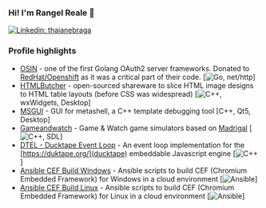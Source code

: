 ### Hi! I'm Rangel Reale 👋

[![Linkedin: thaianebraga](https://img.shields.io/badge/-rangelreale-blue?style=flat-square&logo=Linkedin&logoColor=white&link=https://www.linkedin.com/in/rangel-reale-6144312a/)](https://www.linkedin.com/in/rangel-reale-6144312a/)

### Profile highlights
* [OSIN](https://github.com/RangelReale/osin) - one of the first Golang OAuth2 server frameworks. Donated to [RedHat/Openshift](https://github.com/openshift/osin) as it was a critical part of their code. [![Go](https://img.shields.io/badge/go-%2300ADD8.svg?style=for-the-badge&logo=go&logoColor=white), net/http]
* [HTMLButcher](https://github.com/RangelReale/htmlbutcher) - open-sourced shareware to slice HTML image designs to HTML table layouts (before CSS was widespread) [![C++](https://img.shields.io/badge/c++-%2300599C.svg?style=for-the-badge&logo=c%2B%2B&logoColor=white), wxWidgets, Desktop]
* [MSGUI](https://github.com/RangelReale/msgui) - GUI for metashell, a C++ template debugging tool [C++, Qt5, Desktop]
* [Gameandwatch](https://github.com/RangelReale/gameandwatch) - Game & Watch game simulators based on [Madrigal](http://www.madrigaldesign.it/sim/) [![C++](https://img.shields.io/badge/c++-%2300599C.svg?style=for-the-badge&logo=c%2B%2B&logoColor=white), SDL]
* [DTEL - Ducktape Event Loop](https://github.com/RangelReale/dtel) - An event loop implementation for the [https://duktape.org/](ducktape) embeddable Javascript engine [![C++](https://img.shields.io/badge/c++-%2300599C.svg?style=for-the-badge&logo=c%2B%2B&logoColor=white)]
* [Ansible CEF Build Windows](https://github.com/RangelReale/ansible-cef-build-windows) - Ansible scripts to build CEF (Chromium Embedded Framework) for Windows in a cloud environment [![Ansible](https://img.shields.io/badge/ansible-%231A1918.svg?style=for-the-badge&logo=ansible&logoColor=white)]
* [Ansible CEF Build Linux](https://github.com/RangelReale/ansible-cef-build-linux) - Ansible scripts to build CEF (Chromium Embedded Framework) for Linux in a cloud environment [![Ansible](https://img.shields.io/badge/ansible-%231A1918.svg?style=for-the-badge&logo=ansible&logoColor=white)]

<!--
**RangelReale/RangelReale** is a ✨ _special_ ✨ repository because its `README.md` (this file) appears on your GitHub profile.

Here are some ideas to get you started:

- 🔭 I’m currently working on ...
- 🌱 I’m currently learning ...
- 👯 I’m looking to collaborate on ...
- 🤔 I’m looking for help with ...
- 💬 Ask me about ...
- 📫 How to reach me: ...
- 😄 Pronouns: ...
- ⚡ Fun fact: ...
-->
